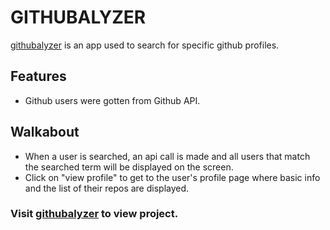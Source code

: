 # GITHUBALYZER

[githubalyzer](https://githubalyzer.netlify.app/) is an app used to search for specific github profiles.

## Features

* Github users were gotten from Github API.

## Walkabout
* When a user is searched, an api call is made and all users that match the searched term will be displayed on the screen.
* Click on "view profile" to get to the user's profile page where basic info and the list of their repos are displayed.

### Visit [githubalyzer](https://githubalyzer.netlify.app/) to view project.
